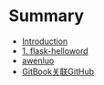 # Summary

* [Introduction](README.md)
* [1. flask-helloword](chapter1.md)
* [awenluo](awenluo.md)
* [GitBook关联GitHub](github.md)

